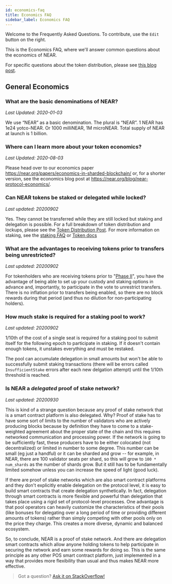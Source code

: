 ```yaml
---
id: economics-faq
title: Economics FAQ
sidebar_label: Economics FAQ
---
```


Welcome to the Frequently Asked Questions. To contribute, use the `Edit` button on the right.

This is the Economics FAQ, where we'll answer common questions about the economics of NEAR.

For specific questions about the token distribution, please see [this blog post](https://near.org/blog/near-token-supply-and-distribution/).

## General Economics

### What are the basic denominations of NEAR?

_Last Updated: 2020-01-03_

We use “NEAR” as a basic denomination. The plural is “NEAR”.
1 NEAR has 1e24 yotco-NEAR. Or 1000 milliNEAR, 1M microNEAR.
Total supply of NEAR at launch is 1 billion.

### Where can I learn more about your token economics?

_Last Updated: 2020-08-03_

Please head over to our economics paper https://near.org/papers/economics-in-sharded-blockchain/ or, for a shorter version, see the economics blog post at https://near.org/blog/near-protocol-economics/.

### Can NEAR tokens be staked or delegated while locked?

_Last updated: 20200902_

Yes. They cannot be transferred while they are still locked but staking and delegation is possible. For a full breakdown of token distribution and lockups, please see the [Token Distribution Post](https://near.org/blog/near-token-supply-and-distribution/). For more information on staking, see the [staking FAQ](https://wiki.near.org/validator/validator-support/faq) or [Token docs](/docs/tokens/token-custody)

### What are the advantages to receiving tokens prior to transfers being unrestricted?

_Last updated: 20200902_

For tokenholders who are receiving tokens prior to "[Phase II](https://near.org/blog/mainnet-roadmap/)", you have the advantage of being able to set up your custody and staking options in advance and, importantly, to participate in the vote to unrestrict transfers. There is no inflation prior to transfers being enabled, so there are no block rewards during that period (and thus no dilution for non-participating holders).

### How much stake is required for a staking pool to work?

_Last updated: 20200902_

1/10th of the cost of a single seat is required for a staking pool to submit itself for the following epoch to participate in staking. If it doesn't contain enough tokens, it unstakes everything and must be restaked.

The pool can accumulate delegation in small amounts but won't be able to successfully submit staking transactions (there will be errors called `InsufficientStake` errors after each new delgation attempt) until the 1/10th threshold is reached.

### Is NEAR a _delegated_ proof of stake network?

_Last updated: 20200930_

This is kind of a strange question because any proof of stake network that is a smart contract platform is also delegated. Why? Proof of stake has to have some sort of limits to the number of validators who are actively producing blocks because by definition they have to come to a stake-weighted agreement about the proper state of the chain and this requires networked communication and processing power. If the network is going to be sufficiently fast, these producers have to be either colocated (not decentralized) or limited in number to some degree. This number can be small (eg just a handful) or it can be sharded and grow -- for example, in NEAR, there are 100 validator seats per shard, so this will grow to `100 * num_shards` as the number of shards grow. But it still has to be fundamentally limited somehow unless you can increase the speed of light (good luck).

If there are proof of stake networks which are also smart contract platforms and they don't explicitly enable delegation on the protocol level, it is easy to build smart contracts that create delegation synthetically. In fact, delegation through smart contracts is more flexible and powerful than delegation that takes place using a rigid set of protocol-level processes. One advantage is that pool operators can heavily customize the characteristics of their pools (like bonuses for delegating over a long period of time or providing different amounts of tokens) rather than simply competing with other pools only on the price they charge. This creates a more diverse, dynamic and balanced ecosystem.

So, to conclude, NEAR is a proof of stake network. And there are delegation smart contracts which allow anyone holding tokens to help participate in securing the network and earn some rewards for doing so. This is the same principle as any other POS smart contract platform, just implemented in a way that provides more flexibility than usual and thus makes NEAR more effective.

> Got a question?
> <a href="https://stackoverflow.com/questions/tagged/nearprotocol">
> <h8>Ask it on StackOverflow!</h8></a>
